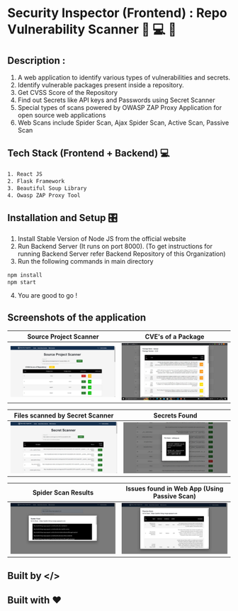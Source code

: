 # Security Inspector (Frontend) : Repo Vulnerability Scanner 📁 💻 🐉

## Description : 

1. A web application to identify various types of vulnerabilities and secrets.
2. Identify vulnerable packages present inside a repository.
3. Get CVSS Score of the Repository
4. Find out Secrets like API keys and Passwords using Secret Scanner
5. Special types of scans powered by OWASP ZAP Proxy Application for open source web applications
6. Web Scans include Spider Scan, Ajax Spider Scan, Active Scan, Passive Scan


## Tech Stack (Frontend + Backend) 💻
```
1. React JS 
2. Flask Framework
3. Beautiful Soup Library
4. Owasp ZAP Proxy Tool
```

## Installation and Setup 🎛️

1. Install Stable Version of Node JS from the official website
2. Run Backend Server (It runs on port 8000). (To get instructions for running Backend Server refer Backend Repository of this Organization)
3. Run the following commands in main directory

```
npm install
npm start 
```

4. You are good to go !

## Screenshots of the application


Source Project Scanner            |  CVE's of a Package 
:-------------------------:|:-------------------------:
![](/screenshots/1.jpeg)  |  ![](/screenshots/2.jpeg)


Files scanned by Secret Scanner            |  Secrets Found
:-------------------------:|:-------------------------:
![](/screenshots/3.jpeg)  |  ![](/screenshots/4.jpeg)

Spider Scan Results     |  Issues found in Web App (Using Passive Scan)
:-------------------------:|:-------------------------:
![](/screenshots/6.jpeg)  |  ![](/screenshots/5.jpeg)





## Built by </>
## Built with ❤️
